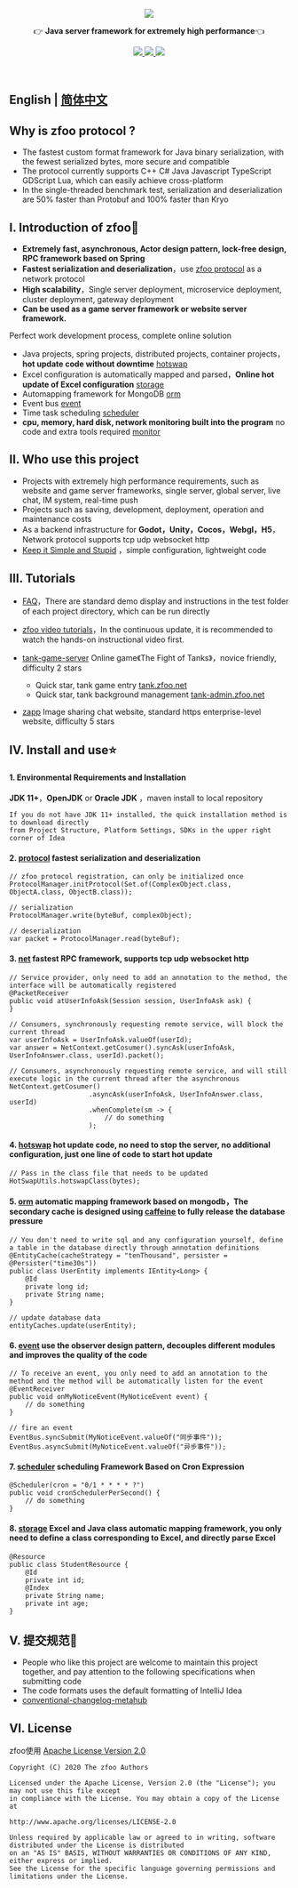 <p align="center">
	<a href="https://github.com/zfoo-project/zfoo"><img src="/doc/image/logo.jpg"></a>
</p>
<p align="center">
	👉 <strong>Java server framework for extremely high performance</strong>👈
</p>

<p align="center">
	<a target="_blank" href="https://spring.io">
		<img src="https://img.shields.io/badge/spring-5.3.4-yellowgreen" />
	</a>
    <a target="_blank" href="https://openjdk.java.net/projects/jdk/">
		<img src="https://img.shields.io/badge/JDK-11+-green.svg" />
	</a>
	<a target="_blank" href="http://www.apache.org/licenses/LICENSE-2.0">
		<img src="https://img.shields.io/badge/license-Apache--2.0-blue" />
	</a>
</p>

<br/>

English | [简体中文](./README.md)
-----------
Why is zfoo protocol ?
-----------

- The fastest custom format framework for Java binary serialization, with the fewest serialized bytes, more secure and
  compatible
- The protocol currently supports C++ C# Java Javascript TypeScript GDScript Lua, which can easily achieve
  cross-platform
- In the single-threaded benchmark test, serialization and deserialization are 50% faster than Protobuf and 100% faster
  than Kryo

Ⅰ. Introduction of zfoo🚩
-----------

- **Extremely fast, asynchronous, Actor design pattern, lock-free design, RPC framework based on Spring**
- **Fastest serialization and deserialization**，use [zfoo protocol](protocol/README.md) as a network protocol
- **High scalability**，Single server deployment, microservice deployment, cluster deployment, gateway deployment
- **Can be used as a game server framework or website server framework.**

Perfect work development process, complete online solution

- Java projects, spring projects, distributed projects, container projects， **hot update code without
  downtime** [hotswap](hotswap/src/test/java/com/zfoo/hotswap/ApplicationTest.java)
- Excel configuration is automatically mapped and parsed，**Online hot update of Excel
  configuration** [storage](storage/src/test/java/com/zfoo/storage/ApplicationTest.java)
- Automapping framework for MongoDB [orm](orm/README.md)
- Event bus [event](event/src/test/java/com/zfoo/event/ApplicationTest.java)
- Time task scheduling [scheduler](scheduler/README.md)
- **cpu, memory, hard disk, network monitoring built into the program** no code and extra tools
  required [monitor](monitor/src/test/java/com/zfoo/monitor/ApplicationTest.java)

Ⅱ. Who use this project
---------------

- Projects with extremely high performance requirements, such as website and game server frameworks, single server,
  global server, live chat, IM system, real-time push
- Projects such as saving, development, deployment, operation and maintenance costs
- As a backend infrastructure for **Godot，Unity，Cocos，Webgl，H5**，Network protocol supports tcp udp websocket http
- [Keep it Simple and Stupid](https://baike.baidu.com/item/KISS原则/3242383) ，simple configuration, lightweight code

Ⅲ. Tutorials
--------------------

- [FAQ](./doc/FAQ.md)，There are standard demo display and instructions in the test folder of each project directory,
  which can be run directly

- [zfoo video tutorials](./doc/视频教程.md)，In the continuous update, it is recommended to watch the hands-on instructional
  video first.

- [tank-game-server](https://github.com/zfoo-project/tank-game-server) Online game《The Fight of Tanks》，novice friendly,
  difficulty 2 stars
    - Quick star, tank game entry [tank.zfoo.net](http://tank.zfoo.net)
    - Quick star, tank background management [tank-admin.zfoo.net](http://tank-admin.zfoo.net)

- [zapp](https://github.com/zfoo-project/zapp) Image sharing chat website, standard https enterprise-level website,
  difficulty 5 stars

Ⅳ. Install and use⭐
------------

#### 1. Environmental Requirements and Installation

**JDK 11+**，**OpenJDK** or **Oracle JDK** ，maven install to local repository

```
If you do not have JDK 11+ installed, the quick installation method is to download directly 
from Project Structure, Platform Settings, SDKs in the upper right corner of Idea
```

#### 2. [protocol](protocol/README.md) fastest serialization and deserialization

```
// zfoo protocol registration, can only be initialized once
ProtocolManager.initProtocol(Set.of(ComplexObject.class, ObjectA.class, ObjectB.class));

// serialization
ProtocolManager.write(byteBuf, complexObject);

// deserialization
var packet = ProtocolManager.read(byteBuf);
```

#### 3. [net](net/README.md) fastest RPC framework, supports tcp udp websocket http

```
// Service provider, only need to add an annotation to the method, the interface will be automatically registered
@PacketReceiver
public void atUserInfoAsk(Session session, UserInfoAsk ask) {
}

// Consumers, synchronously requesting remote service, will block the current thread
var userInfoAsk = UserInfoAsk.valueOf(userId);
var answer = NetContext.getCosumer().syncAsk(userInfoAsk, UserInfoAnswer.class, userId).packet();

// Consumers, asynchronously requesting remote service, and will still execute logic in the current thread after the asynchronous
NetContext.getCosumer()
                    .asyncAsk(userInfoAsk, UserInfoAnswer.class, userId)
                    .whenComplete(sm -> {
                        // do something
                    );
```

#### 4. [hotswap](hotswap/src/test/java/com/zfoo/hotswap/ApplicationTest.java) hot update code, no need to stop the server, no additional configuration, just one line of code to start hot update

```
// Pass in the class file that needs to be updated
HotSwapUtils.hotswapClass(bytes);
```

#### 5. [orm](orm/README.md) automatic mapping framework based on mongodb，The secondary cache is designed using [caffeine](https://github.com/ben-manes/caffeine) to fully release the database pressure

```
// You don't need to write sql and any configuration yourself, define a table in the database directly through annotation definitions
@EntityCache(cacheStrategy = "tenThousand", persister = @Persister("time30s"))
public class UserEntity implements IEntity<Long> {
    @Id
    private long id;
    private String name;
}

// update database data
entityCaches.update(userEntity);
```

#### 6. [event](event/src/test/java/com/zfoo/event/ApplicationTest.java) use the observer design pattern, decouples different modules and improves the quality of the code

```
// To receive an event, you only need to add an annotation to the method and the method will be automatically listen for the event
@EventReceiver
public void onMyNoticeEvent(MyNoticeEvent event) {
    // do something
}

// fire an event
EventBus.syncSubmit(MyNoticeEvent.valueOf("同步事件"));
EventBus.asyncSubmit(MyNoticeEvent.valueOf("异步事件"));
```

#### 7. [scheduler](scheduler/README.md) scheduling Framework Based on Cron Expression

````
@Scheduler(cron = "0/1 * * * * ?")
public void cronSchedulerPerSecond() {
    // do something
}
````

#### 8. [storage](storage/src/test/java/com/zfoo/storage/ApplicationTest.java) Excel and Java class automatic mapping framework, you only need to define a class corresponding to Excel, and directly parse Excel

```
@Resource
public class StudentResource {
    @Id
    private int id;
    @Index
    private String name;
    private int age;
}
```

Ⅴ. 提交规范👏
----------

- People who like this project are welcome to maintain this project together, and pay attention to the following
  specifications when submitting code
- The code formats uses the default formatting of IntelliJ Idea
- [conventional-changelog-metahub](https://github.com/pvdlg/conventional-changelog-metahub#commit-types)

Ⅵ. License
-----------

zfoo使用 [Apache License Version 2.0](http://www.apache.org/licenses/LICENSE-2.0)

```
Copyright (C) 2020 The zfoo Authors

Licensed under the Apache License, Version 2.0 (the "License"); you may not use this file except
in compliance with the License. You may obtain a copy of the License at

http://www.apache.org/licenses/LICENSE-2.0

Unless required by applicable law or agreed to in writing, software distributed under the License is distributed
on an "AS IS" BASIS, WITHOUT WARRANTIES OR CONDITIONS OF ANY KIND, either express or implied.
See the License for the specific language governing permissions and limitations under the License.
```
